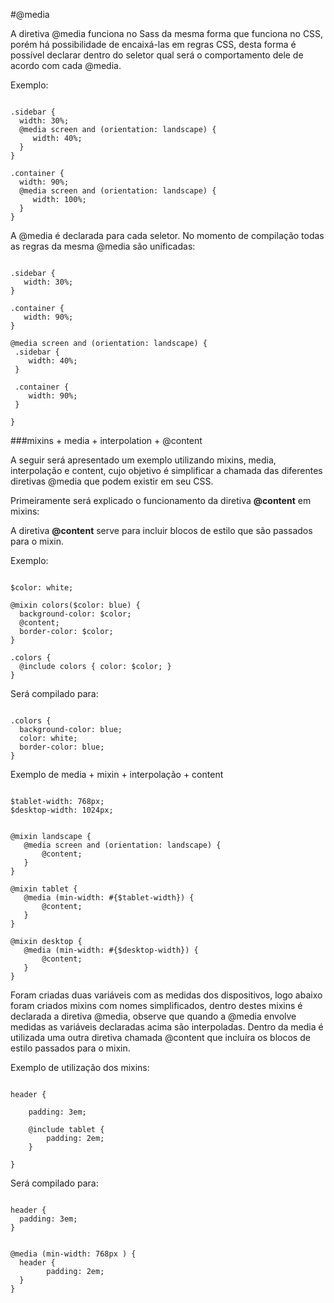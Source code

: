 #@media

A diretiva @media funciona no Sass da mesma forma que funciona no CSS, porém há possibilidade de encaixá-las em regras CSS, desta forma é possível declarar dentro do seletor qual será o comportamento dele de acordo com cada @media.

Exemplo:

```

.sidebar {
  width: 30%;
  @media screen and (orientation: landscape) {
     width: 40%;
  }
}

.container {
  width: 90%;
  @media screen and (orientation: landscape) {
     width: 100%;
  }
}

```
A @media é declarada para cada seletor. No momento de compilação todas as regras da mesma @media são unificadas:

```

.sidebar {
   width: 30%; 
}

.container {
   width: 90%; 
}

@media screen and (orientation: landscape) {
 .sidebar {
    width: 40%; 
 } 
 
 .container {
    width: 90%;
 } 

}

```
###mixins + media + interpolation + @content

A seguir será apresentado um exemplo utilizando mixins, media, interpolação e content, cujo objetivo é simplificar a chamada das diferentes diretivas @media que podem existir em seu CSS.

Primeiramente será explicado o funcionamento da diretiva **@content** em mixins:

A diretiva **@content** serve para incluir blocos de estilo que são passados para o mixin.

Exemplo:

```

$color: white;

@mixin colors($color: blue) {
  background-color: $color;
  @content;
  border-color: $color;
}

.colors {
  @include colors { color: $color; }
}

```
Será compilado para:

```

.colors {
  background-color: blue;
  color: white;
  border-color: blue;
}

```
Exemplo de media + mixin + interpolação + content

```

$tablet-width: 768px;
$desktop-width: 1024px;


@mixin landscape {
   @media screen and (orientation: landscape) {
       @content;
   }
}

@mixin tablet {
   @media (min-width: #{$tablet-width}) {
       @content;
   }
}

@mixin desktop {
   @media (min-width: #{$desktop-width}) {
       @content;
   }
}

```
Foram criadas duas variáveis com as medidas dos dispositivos, logo abaixo foram criados mixins com nomes simplificados, dentro destes mixins é declarada a diretiva @media, observe que quando a @media envolve medidas as variáveis declaradas acima são interpoladas. 
Dentro da media é utilizada uma outra diretiva chamada @content que incluíra os blocos de estilo passados para o mixin.

Exemplo de utilização dos mixins:

```

header {

    padding: 3em;	
  
    @include tablet {
        padding: 2em;
    }

}

```

Será compilado para:

```

header {
  padding: 3em;	
}


@media (min-width: 768px ) {
  header {
		padding: 2em;	
  }
}

```
